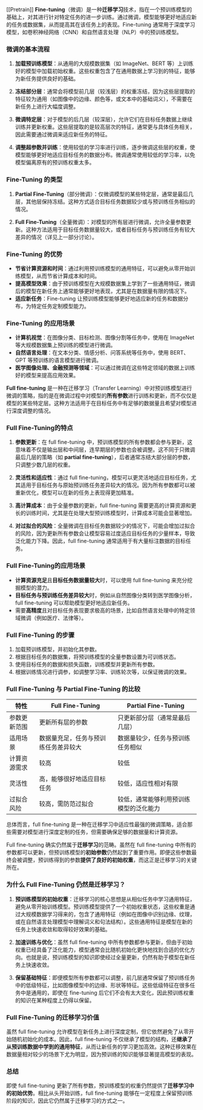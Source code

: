 [[Pretrain]]
**Fine-tuning**（微调）是一种**迁移学习**技术，指在一个预训练模型的基础上，对其进行针对特定任务的进一步训练。通过微调，模型能够更好地适应新的任务或数据集，从而提高其在该任务上的表现。Fine-tuning 通常用于深度学习模型，如卷积神经网络（CNN）和自然语言处理（NLP）中的预训练模型。

### 微调的基本流程

1. **加载预训练模型**：从通用的大规模数据集（如 ImageNet、BERT 等）上训练好的模型中加载初始权重。这些权重包含了在通用数据上学习到的特征，能够为新任务提供良好的基础。

2. **冻结部分层**：通常会将模型前几层（较浅层）的权重冻结，因为这些层提取的特征较为通用（如图像中的边缘、颜色等，或文本中的基础词义），不需要在新任务上进行大幅度调整。

3. **微调特定层**：对于模型的后几层（较深层），允许它们在目标任务数据上继续训练并更新权重。这些层提取的是较高层次的特征，通常更与具体任务相关，因此需要通过微调来适应新任务的特征。

4. **调整超参数并训练**：使用较低的学习率进行训练，逐步微调这些层的权重，使模型能够更好地适应目标任务的数据分布。微调通常使用较低的学习率，以免模型偏离原有的预训练权重太多。

### Fine-Tuning 的类型

1. **Partial Fine-Tuning**（部分微调）：仅微调模型的某些特定层，通常是最后几层，其他层保持冻结。这种方式适合目标任务数据较少或与预训练任务相似的情况。

2. **Full Fine-Tuning**（全量微调）：对模型的所有层进行微调，允许全量参数更新。这种方法适用于目标任务数据量较大，或者目标任务与预训练任务有较大差异的情况（详见上一部分讨论）。

### Fine-Tuning 的优势

- **节省计算资源和时间**：通过利用预训练模型的通用特征，可以避免从零开始训练模型，从而节省计算成本和时间。
- **提高模型效果**：由于预训练模型在大规模数据集上学到了一些通用特征，微调后的模型在新任务上通常能够更好地表现，尤其是在数据量有限的情况下。
- **适应新任务**：Fine-tuning 让预训练模型能够更好地适应新的任务和数据分布，为特定任务定制模型能力。

### Fine-Tuning 的应用场景

- **计算机视觉**：在图像分类、目标检测、图像分割等任务中，使用在 ImageNet 等大规模数据集上预训练的模型进行微调。
- **自然语言处理**：在文本分类、情感分析、问答系统等任务中，使用 BERT、GPT 等预训练的语言模型进行微调。
- **医学图像处理、金融预测等领域**：可以通过微调在这些特定领域的数据上训练好的模型来提高应用效果。


**Full fine-tuning** 是一种在迁移学习（Transfer Learning）中对预训练模型进行微调的策略，指的是在微调过程中对模型的**所有参数**进行训练和更新，而不仅仅是模型的某些特定层。这种方法适用于在目标任务中有足够的数据量且希望对模型进行深度调整的情况。

### Full Fine-Tuning的特点

1. **参数更新**：在 full fine-tuning 中，预训练模型的所有参数都会参与更新，这意味着不仅是输出层和中间层，连早期层的参数也会被调整。这不同于只微调最后几层的策略（如 **partial fine-tuning**），后者通常冻结大部分层的参数，只调整少数几层的权重。

2. **灵活性和适应性**：通过 full fine-tuning，模型可以更灵活地适应目标任务，尤其适用于目标任务与原始预训练任务差异较大的情况。因为所有参数都可以被重新优化，模型可以在新的任务上表现得更加精准。

3. **高计算成本**：由于全量参数的更新，full fine-tuning 需要更高的计算资源和更长的训练时间，尤其是在处理大型预训练模型时，计算成本可能会显著增加。

4. **对过拟合的风险**：全量微调在目标任务数据较少的情况下，可能会增加过拟合的风险，因为更新所有参数会让模型容易过度适应目标任务的少量样本，导致泛化能力下降。因此，full fine-tuning 通常适用于有大量标注数据的目标任务。

### Full Fine-Tuning的应用场景

- **计算资源充足**且**目标任务数据量较大**时，可以使用 full fine-tuning 来充分挖掘模型的潜力。
- **目标任务与预训练任务差异较大**时，例如从自然图像分类转到医学图像分析，full fine-tuning 可以帮助模型更好地适应新任务。
- 需要**高精度**且对目标任务表现要求极高的场景，比如自然语言处理中的特定领域微调（例如医疗、法律等）。

### Full Fine-Tuning 的步骤

1. 加载预训练模型，并初始化其参数。
2. 根据目标任务的数据集，将预训练模型的全量参数设置为可训练状态。
3. 使用目标任务的数据和损失函数，训练模型并更新所有参数。
4. 根据训练情况进行调参，如调整学习率、训练轮次等，以保证微调的效果。

### Full Fine-Tuning 与 Partial Fine-Tuning 的比较

| 特性               | Full Fine-Tuning                           | Partial Fine-Tuning                              |
|--------------------|-------------------------------------------|-------------------------------------------------|
| 参数更新范围       | 更新所有层的参数                           | 只更新部分层（通常是最后几层）                   |
| 适用场景           | 数据量充足，任务与预训练任务差异较大       | 数据量较少，任务与预训练任务相似                 |
| 计算资源需求       | 较高                                       | 较低                                            |
| 灵活性             | 高，能够很好地适应目标任务                 | 较低，适应性相对有限                             |
| 过拟合风险         | 较高，需防范过拟合                         | 较低，通常能够利用预训练模型的泛化能力           |

总体而言，full fine-tuning 是一种在迁移学习中适应性最强的微调策略，适合那些需要对模型进行深度定制的任务，但需要确保足够的数据量和计算资源。

Full fine-tuning 确实仍然属于**迁移学习**的范畴。虽然在 full fine-tuning 中所有的参数都可以更新，但预训练模型的**初始参数**仍然起到了重要作用。即便这些参数最终会被调整，预训练得到的参数**提供了良好的初始权重**，而这正是迁移学习的关键所在。

### 为什么 Full Fine-Tuning 仍然是迁移学习？

1. **预训练模型的初始权重**：迁移学习的核心思想是从相似任务中学习通用特征，避免从零开始训练模型。预训练模型提供了一个初始权重状态，这些权重是通过大规模数据学习得来的，包含了通用特征（例如在图像中识别边缘、纹理，或在自然语言处理模型中理解词义和句法结构）。这些通用特征是模型在新的任务上快速收敛和取得较好效果的基础。

2. **加速训练与优化**：虽然 full fine-tuning 中所有参数都参与更新，但由于初始权重已经具备了泛化能力，模型通常会比随机初始化更快地找到合适的优化方向。也就是说，预训练模型的知识即使经过全量更新，仍然有助于模型在新任务上快速收敛。

3. **保留基础特征**：即便模型所有参数都可以调整，前几层通常保留了预训练任务中的低级特征，比如图像模型中的边缘、形状等特征。这些低级特征在很多任务中是通用的，即使在 fine-tuning 后它们不会有太大变化，因此预训练权重的知识在某种程度上仍得以保留。

### Full Fine-Tuning 的迁移学习价值

虽然 full fine-tuning 允许模型在新任务上进行深度定制，但它依然避免了从零开始随机初始化的成本。因此，full fine-tuning 不仅继承了模型的结构，还**继承了从预训练数据中学到的通用特征**，从而让新任务的学习更加高效。这种迁移效果在数据量相对较少的场景下尤为明显，因为预训练的知识能够显著提高模型的表现。

### 总结

即使 full fine-tuning 更新了所有参数，预训练模型的权重仍然提供了**迁移学习中的初始优势**。相比从头开始训练，full fine-tuning 能够在一定程度上保留预训练阶段的知识，因此它仍然属于迁移学习的方式之一。